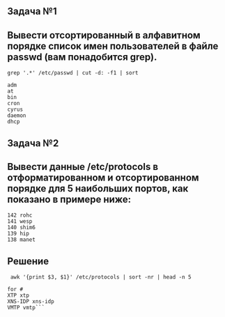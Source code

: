 ## Задача №1
## Вывести отсортированный в алфавитном порядке список имен пользователей в файле passwd (вам понадобится grep).
```grep '.*' /etc/passwd | cut -d: -f1 | sort```
```
adm
at
bin
cron
cyrus
daemon
dhcp
```
## Задача №2
## Вывести данные /etc/protocols в отформатированном и отсортированном порядке для 5 наибольших портов, как показано в примере ниже:
```[root@localhost etc]# cat /etc/protocols ...
142 rohc
141 wesp
140 shim6
139 hip
138 manet
```
## Решение
``` awk '{print $3, $1}' /etc/protocols | sort -nr | head -n 5```
```protocols,v #
for #
XTP xtp
XNS-IDP xns-idp
VMTP vmtp```
